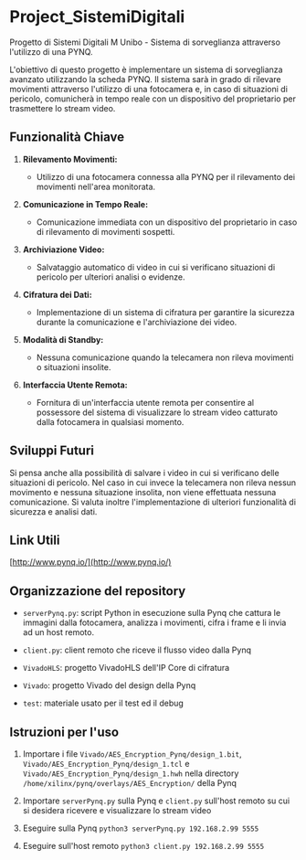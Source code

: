 # Project_SistemiDigitali
Progetto di Sistemi Digitali M Unibo - Sistema di sorveglianza attraverso l'utilizzo di una PYNQ.

L'obiettivo di questo progetto è implementare un sistema di sorveglianza avanzato utilizzando la scheda PYNQ. Il sistema sarà in grado di rilevare movimenti attraverso l'utilizzo di una fotocamera e, in caso di situazioni di pericolo, comunicherà in tempo reale con un dispositivo del proprietario per trasmettere lo stream video.

## Funzionalità Chiave

1. **Rilevamento Movimenti:**
   - Utilizzo di una fotocamera connessa alla PYNQ per il rilevamento dei movimenti nell'area monitorata.

2. **Comunicazione in Tempo Reale:**
   - Comunicazione immediata con un dispositivo del proprietario in caso di rilevamento di movimenti sospetti.

3. **Archiviazione Video:**
   - Salvataggio automatico di video in cui si verificano situazioni di pericolo per ulteriori analisi o evidenze.

4. **Cifratura dei Dati:**
   - Implementazione di un sistema di cifratura per garantire la sicurezza durante la comunicazione e l'archiviazione dei video.

5. **Modalità di Standby:**
   - Nessuna comunicazione quando la telecamera non rileva movimenti o situazioni insolite.

6. **Interfaccia Utente Remota:**
   - Fornitura di un'interfaccia utente remota per consentire al possessore del sistema di visualizzare lo stream video catturato dalla fotocamera in qualsiasi momento.

## Sviluppi Futuri

Si pensa anche alla possibilità di salvare i video in cui si verificano delle situazioni di pericolo. Nel caso in cui invece la telecamera non rileva nessun movimento e nessuna situazione insolita, non viene effettuata nessuna comunicazione. Si valuta inoltre l'implementazione di ulteriori funzionalità di sicurezza e analisi dati.

## Link Utili
[http://www.pynq.io/](http://www.pynq.io/)

## Organizzazione del repository

- ```serverPynq.py```: script Python in esecuzione sulla Pynq che cattura le immagini dalla fotocamera, analizza i movimenti, cifra i frame e li invia ad un host remoto.  

- ```client.py```: client remoto che riceve il flusso video dalla Pynq

- ```VivadoHLS```: progetto VivadoHLS dell'IP Core di cifratura

- ```Vivado```: progetto Vivado del design della Pynq

- ```test```: materiale usato per il test ed il debug

## Istruzioni per l'uso

1. Importare i file ```Vivado/AES_Encryption_Pynq/design_1.bit```, ```Vivado/AES_Encryption_Pynq/design_1.tcl``` e ```Vivado/AES_Encryption_Pynq/design_1.hwh``` nella directory ```/home/xilinx/pynq/overlays/AES_Encryption/``` della Pynq

2. Importare ```serverPynq.py``` sulla Pynq e ```client.py``` sull'host remoto su cui si desidera ricevere e visualizzare lo stream video

3. Eseguire sulla Pynq ```python3 serverPynq.py 192.168.2.99 5555```

4. Eseguire sull'host remoto ```python3 client.py 192.168.2.99 5555``` 
